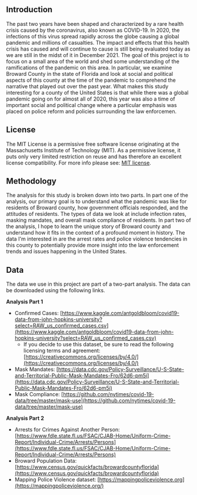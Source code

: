 ## Introduction

The past two years have been shaped and characterized by a rare health crisis caused by the coronavirus, also known as COVID-19.  In 2020, the infections of this virus spread rapidly across the globe causing a global pandemic and millions of casualties.  The impact and effects that this health crisis has caused and will continue to cause is still being evaluated today as we are still in the midst of it in December 2021.  The goal of this project is to focus on a small area of the world and shed some understanding of the ramifications of the pandemic on this area.  In particular, we examine Broward County in the state of Florida and look at social and political aspects of this county at the time of the pandemic to comprehend the narrative that played out over the past year.  What makes this study interesting for a county of the United States is that while there was a global pandemic going on for almost all of 2020, this year was also a time of important social and political change where a particular emphasis was placed on police reform and policies surrounding the law enforcemen.

## License

The MIT License is a permissive free software license originating at the Massachusetts Institute of Technology (MIT). As a permissive license, it puts only very limited restriction on reuse and has therefore an excellent license compatibility. For more info please see: [MIT license](https://snyk.io/learn/what-is-mit-license/).

## Methodology

The analysis for this study is broken down into two parts.  In part one of the analysis, our primary goal is to understand what the pandemic was like for residents of Broward county, how government officials responded, and the attitudes of residents.  The types of data we look at include infection rates, masking mandates, and overall mask compliance of residents.  In part two of the analysis, I hope to learn the unique story of Broward county and understand how it fits in the context of a profound moment in history.  The data I'm interested in are the arrest rates and police violence tendencies in this county to potentially provide more insight into the law enforcement trends and issues happening in the United States. 

## Data

The data we use in this project are part of a two-part analysis.  The data can be downloaded using the following links.

**Analysis Part 1**

- Confirmed Cases: [https://www.kaggle.com/antgoldbloom/covid19-data-from-john-hopkins-university?select=RAW_us_confirmed_cases.csv](https://www.kaggle.com/antgoldbloom/covid19-data-from-john-hopkins-university?select=RAW_us_confirmed_cases.csv)
    - If you decide to use this dataset, be sure to read the following licensing terms and agreement: [https://creativecommons.org/licenses/by/4.0/](https://creativecommons.org/licenses/by/4.0/)
- Mask Mandates: [https://data.cdc.gov/Policy-Surveillance/U-S-State-and-Territorial-Public-Mask-Mandates-Fro/62d6-pm5i](https://data.cdc.gov/Policy-Surveillance/U-S-State-and-Territorial-Public-Mask-Mandates-Fro/62d6-pm5i)
- Mask Compliance: [https://github.com/nytimes/covid-19-data/tree/master/mask-use](https://github.com/nytimes/covid-19-data/tree/master/mask-use)

**Analysis Part 2**

- Arrests for Crimes Against Another Person: [https://www.fdle.state.fl.us/FSAC/CJAB-Home/Uniform-Crime-Report/Individual-Crime/Arrests/Persons](https://www.fdle.state.fl.us/FSAC/CJAB-Home/Uniform-Crime-Report/Individual-Crime/Arrests/Persons)
- Broward Population Data: [https://www.census.gov/quickfacts/browardcountyflorida](https://www.census.gov/quickfacts/browardcountyflorida)
- Mapping Police Violence dataset: [https://mappingpoliceviolence.org](https://mappingpoliceviolence.org/)




